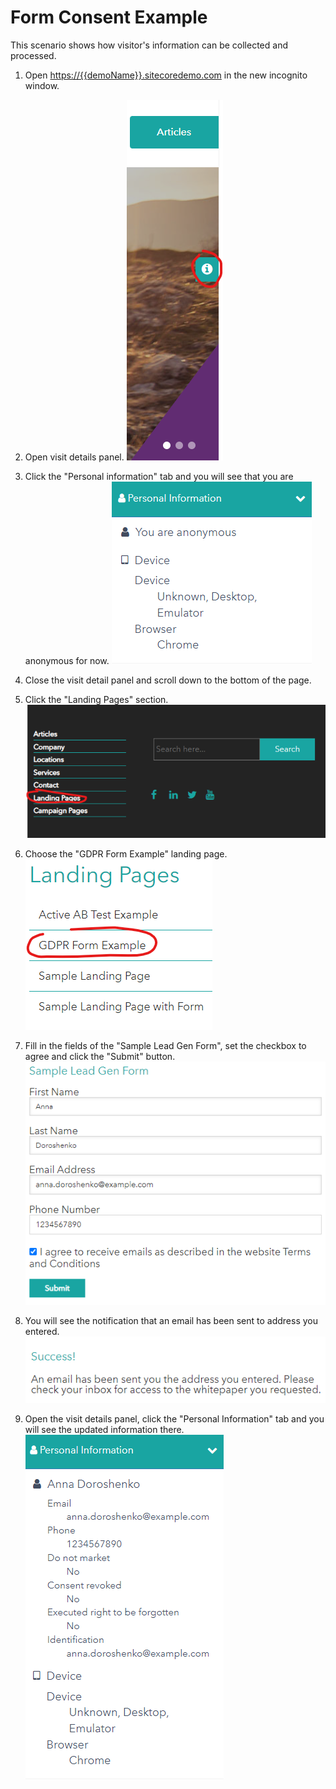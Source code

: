 # Form Consent Example

This scenario shows how visitor's information can be collected and processed.

1. Open <https://{{demoName}}.sitecoredemo.com> in the new incognito window.

1. Open visit details panel.
![Visit details icon](./media/image19.png)

1. Click the "Personal information" tab and you will see that you are anonymous for now.
![Personal Information Tab](./media/image20.png)

1. Close the visit detail panel and scroll down to the bottom of the page.

1. Click the "Landing Pages" section.
![Landing Pages section](./media/image21.png)

1. Choose the "GDPR Form Example" landing page.
![GDPR Form Example](./media/image22.png)

1. Fill in the fields of the "Sample Lead Gen Form", set the checkbox to agree and click the "Submit" button.
![Sample Lead Gen Form](./media/image23.png)

1. You will see the notification that an email has been sent to address you entered.
![Success notification](./media/image24.png)

1. Open the visit details panel, click the "Personal Information" tab and you will see the updated information there.
![Updated information in Personal Information Tab](./media/image25.png)
